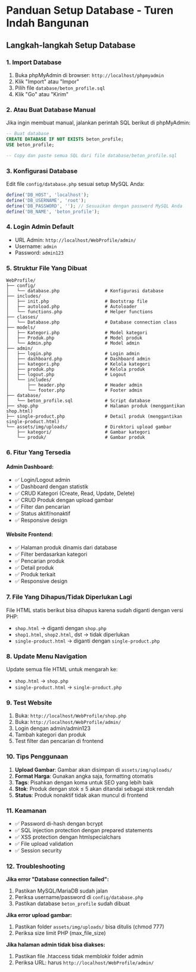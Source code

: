 # Panduan Setup Database - Turen Indah Bangunan

## Langkah-langkah Setup Database

### 1. Import Database
1. Buka phpMyAdmin di browser: `http://localhost/phpmyadmin`
2. Klik "Import" atau "Impor"
3. Pilih file `database/beton_profile.sql`
4. Klik "Go" atau "Kirim"

### 2. Atau Buat Database Manual
Jika ingin membuat manual, jalankan perintah SQL berikut di phpMyAdmin:

```sql
-- Buat database
CREATE DATABASE IF NOT EXISTS beton_profile;
USE beton_profile;

-- Copy dan paste semua SQL dari file database/beton_profile.sql
```

### 3. Konfigurasi Database
Edit file `config/database.php` sesuai setup MySQL Anda:

```php
define('DB_HOST', 'localhost');
define('DB_USERNAME', 'root');
define('DB_PASSWORD', ''); // Sesuaikan dengan password MySQL Anda
define('DB_NAME', 'beton_profile');
```

### 4. Login Admin Default
- URL Admin: `http://localhost/WebProfile/admin/`
- Username: `admin`
- Password: `admin123`

### 5. Struktur File Yang Dibuat

```
WebProfile/
├── config/
│   └── database.php                 # Konfigurasi database
├── includes/
│   ├── init.php                     # Bootstrap file
│   ├── autoload.php                 # Autoloader
│   └── functions.php                # Helper functions
├── classes/
│   └── Database.php                 # Database connection class
├── models/
│   ├── Kategori.php                 # Model kategori
│   ├── Produk.php                   # Model produk
│   └── Admin.php                    # Model admin
├── admin/
│   ├── login.php                    # Login admin
│   ├── dashboard.php                # Dashboard admin
│   ├── kategori.php                 # Kelola kategori
│   ├── produk.php                   # Kelola produk
│   ├── logout.php                   # Logout
│   └── includes/
│       ├── header.php               # Header admin
│       └── footer.php               # Footer admin
├── database/
│   └── beton_profile.sql            # Script database
├── shop.php                         # Halaman produk (menggantikan shop.html)
├── single-product.php               # Detail produk (menggantikan single-product.html)
└── assets/img/uploads/              # Direktori upload gambar
    ├── kategori/                    # Gambar kategori
    └── produk/                      # Gambar produk
```

### 6. Fitur Yang Tersedia

#### Admin Dashboard:
- ✅ Login/Logout admin
- ✅ Dashboard dengan statistik
- ✅ CRUD Kategori (Create, Read, Update, Delete)
- ✅ CRUD Produk dengan upload gambar
- ✅ Filter dan pencarian
- ✅ Status aktif/nonaktif
- ✅ Responsive design

#### Website Frontend:
- ✅ Halaman produk dinamis dari database
- ✅ Filter berdasarkan kategori
- ✅ Pencarian produk
- ✅ Detail produk
- ✅ Produk terkait
- ✅ Responsive design

### 7. File Yang Dihapus/Tidak Diperlukan Lagi

File HTML statis berikut bisa dihapus karena sudah diganti dengan versi PHP:
- `shop.html` → diganti dengan `shop.php`
- `shop1.html`, `shop2.html`, dst → tidak diperlukan
- `single-product.html` → diganti dengan `single-product.php`

### 8. Update Menu Navigation

Update semua file HTML untuk mengarah ke:
- `shop.html` → `shop.php`
- `single-product.html` → `single-product.php`

### 9. Test Website

1. Buka: `http://localhost/WebProfile/shop.php`
2. Buka: `http://localhost/WebProfile/admin/`
3. Login dengan admin/admin123
4. Tambah kategori dan produk
5. Test filter dan pencarian di frontend

### 10. Tips Penggunaan

1. **Upload Gambar**: Gambar akan disimpan di `assets/img/uploads/`
2. **Format Harga**: Gunakan angka saja, formatting otomatis
3. **Tags**: Pisahkan dengan koma untuk SEO yang lebih baik
4. **Stok**: Produk dengan stok ≤ 5 akan ditandai sebagai stok rendah
5. **Status**: Produk nonaktif tidak akan muncul di frontend

### 11. Keamanan

- ✅ Password di-hash dengan bcrypt
- ✅ SQL injection protection dengan prepared statements
- ✅ XSS protection dengan htmlspecialchars
- ✅ File upload validation
- ✅ Session security

### 12. Troubleshooting

**Jika error "Database connection failed":**
1. Pastikan MySQL/MariaDB sudah jalan
2. Periksa username/password di `config/database.php`
3. Pastikan database `beton_profile` sudah dibuat

**Jika error upload gambar:**
1. Pastikan folder `assets/img/uploads/` bisa ditulis (chmod 777)
2. Periksa size limit PHP (max_file_size)

**Jika halaman admin tidak bisa diakses:**
1. Pastikan file .htaccess tidak memblokir folder admin
2. Periksa URL: harus `http://localhost/WebProfile/admin/`
